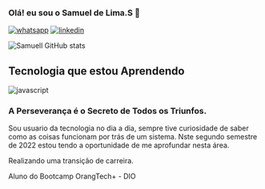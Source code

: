 ### Olá! eu sou o Samuel de Lima.S 👋

[![whatsapp](https://img.shields.io/badge/WhatsApp-25D366?style=for-the-badge&logo=whatsapp&logoColor=white)](https://wa.me/5491176375108)
[![linkedin](https://img.shields.io/badge/LinkedIn-0077B5?style=for-the-badge&logo=linkedin&logoColor=white)](https://www.linkedin.com/in/samuel-lima-598964253/)

![Samuell GitHub stats](https://github-readme-stats.vercel.app/api?username=samuellimas&show_icons=true&theme=dracula)

## Tecnologia que estou Aprendendo
![javascript](https://img.shields.io/badge/JavaScript-F7DF1E?style=for-the-badge&logo=javascript&logoColor=black)


### A Perseverança é o Secreto de Todos os Triunfos.

Sou usuario da tecnologia no dia a dia, sempre tive curiosidade de saber como as coisas 
funcionam por trás de um sistema. Nste segundo semestre de 2022 estou tendo a oportunidade de me aprofundar nesta
área.

Realizando uma transição de carreira.

Aluno do Bootcamp OrangTech+ - DIO
